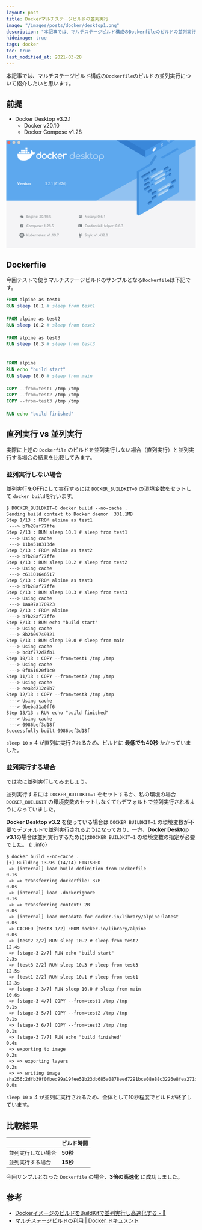 ```yaml
---
layout: post
title: Dockerマルチステージビルドの並列実行
image: "/images/posts/docker/desktop1.png"
description: "本記事では、マルチステージビルド構成のDockerfileのビルドの並列実行について紹介したいと思います。"
hideimage: true
tags: docker
toc: true
last_modified_at: 2021-03-28
---
```


本記事では、マルチステージビルド構成の`Dockerfile`のビルドの並列実行について紹介したいと思います。

## 前提

- Docker Desktop v3.2.1
  - Docker v20.10
  - Docker Compose v1.28

![](/images/posts/docker/desktop1.png)

## Dockerfile

今回テストで使うマルチステージビルドのサンプルとなる`Dockerfile`は下記です。

```dockerfile
FROM alpine as test1
RUN sleep 10.1 # sleep from test1

FROM alpine as test2
RUN sleep 10.2 # sleep from test2

FROM alpine as test3
RUN sleep 10.3 # sleep from test3


FROM alpine
RUN echo "build start"
RUN sleep 10.0 # sleep from main

COPY --from=test1 /tmp /tmp
COPY --from=test2 /tmp /tmp
COPY --from=test3 /tmp /tmp

RUN echo "build finished"
```

## 直列実行 vs 並列実行

実際に上述の `Dockerfile` のビルドを並列実行しない場合（直列実行）と並列実行する場合の結果を比較してみます。

### 並列実行しない場合

並列実行をOFFにして実行するには `DOCKER_BUILDKIT=0` の環境変数をセットして `docker build`を行います。

```console
$ DOCKER_BUILDKIT=0 docker build --no-cache .
Sending build context to Docker daemon  331.1MB
Step 1/13 : FROM alpine as test1
 ---> b7b28af77ffe
Step 2/13 : RUN sleep 10.1 # sleep from test1
 ---> Using cache
 ---> 11b4518313de
Step 3/13 : FROM alpine as test2
 ---> b7b28af77ffe
Step 4/13 : RUN sleep 10.2 # sleep from test2
 ---> Using cache
 ---> c61101646517
Step 5/13 : FROM alpine as test3
 ---> b7b28af77ffe
Step 6/13 : RUN sleep 10.3 # sleep from test3
 ---> Using cache
 ---> 1aa97a170923
Step 7/13 : FROM alpine
 ---> b7b28af77ffe
Step 8/13 : RUN echo "build start"
 ---> Using cache
 ---> 8b2b09749321
Step 9/13 : RUN sleep 10.0 # sleep from main
 ---> Using cache
 ---> bc3f772d3fb1
Step 10/13 : COPY --from=test1 /tmp /tmp
 ---> Using cache
 ---> 0f861020f1c0
Step 11/13 : COPY --from=test2 /tmp /tmp
 ---> Using cache
 ---> eea3d212c0b7
Step 12/13 : COPY --from=test3 /tmp /tmp
 ---> Using cache
 ---> 9beba31a0ff6
Step 13/13 : RUN echo "build finished"
 ---> Using cache
 ---> 0986bef3d18f
Successfully built 0986bef3d18f
```

`sleep 10` × 4 が直列に実行されるため、ビルドに **最低でも40秒** かかっていました。

### 並列実行する場合

では次に並列実行してみましょう。

並列実行するには `DOCKER_BUILDKIT=1` をセットするか、私の環境の場合 `DOCKER_BUILDKIT` の環境変数のセットしなくてもデフォルトで並列実行されるようになっていました。

**Docker Desktop v3.2** を使っている場合は `DOCKER_BUILDKIT=1` の環境変数が不要でデフォルトで並列実行されるようになっており、一方、**Docker Desktop v3.1**の場合は並列実行するためには`DOCKER_BUILDKIT=1` の環境変数の指定が必要でした。
{: .info}


```console
$ docker build --no-cache .
[+] Building 13.9s (14/14) FINISHED
 => [internal] load build definition from Dockerfile                                            0.1s
 => => transferring dockerfile: 37B                                                             0.0s
 => [internal] load .dockerignore                                                               0.1s
 => => transferring context: 2B                                                                 0.0s
 => [internal] load metadata for docker.io/library/alpine:latest                                0.0s
 => CACHED [test3 1/2] FROM docker.io/library/alpine                                            0.0s
 => [test2 2/2] RUN sleep 10.2 # sleep from test2                                              12.4s
 => [stage-3 2/7] RUN echo "build start"                                                        2.3s
 => [test3 2/2] RUN sleep 10.3 # sleep from test3                                              12.5s
 => [test1 2/2] RUN sleep 10.1 # sleep from test1                                              12.3s
 => [stage-3 3/7] RUN sleep 10.0 # sleep from main                                             10.6s
 => [stage-3 4/7] COPY --from=test1 /tmp /tmp                                                   0.1s
 => [stage-3 5/7] COPY --from=test2 /tmp /tmp                                                   0.1s
 => [stage-3 6/7] COPY --from=test3 /tmp /tmp                                                   0.1s
 => [stage-3 7/7] RUN echo "build finished"                                                     0.4s
 => exporting to image                                                                          0.2s
 => => exporting layers                                                                         0.2s
 => => writing image sha256:2dfb39f0fbed99a19fee51b23db685a0878eed7291bce08e88c3226e8fea271d    0.0s
```

`sleep 10` × 4 が並列に実行されるため、全体として10秒程度でビルドが終了しています。

## 比較結果

|  | ビルド時間 |
| -- | -- |
| 並列実行しない場合 | **50秒** |
| 並列実行する場合 | **15秒** |

今回サンプルとなった `Dockerfile` の場合、**3倍の高速化** に成功しました。

## 参考

- [DockerイメージのビルドをBuildKitで並列実行し高速化する - 🤖](https://kotaroooo0-dev.hatenablog.com/entry/2020/06/10/225333)
- [マルチステージビルドの利用 \| Docker ドキュメント](https://matsuand.github.io/docs.docker.jp.onthefly/develop/develop-images/multistage-build/)
